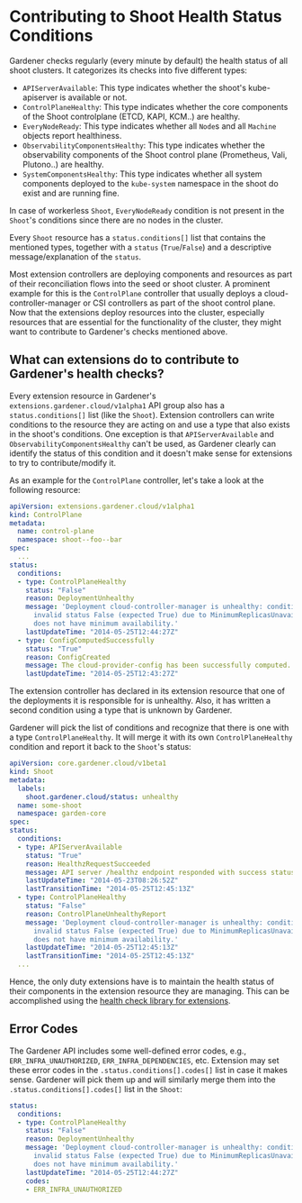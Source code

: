 # Contributing to Shoot Health Status Conditions

Gardener checks regularly (every minute by default) the health status of all shoot clusters.
It categorizes its checks into five different types:

* `APIServerAvailable`: This type indicates whether the shoot's kube-apiserver is available or not.
* `ControlPlaneHealthy`: This type indicates whether the core components of the Shoot controlplane (ETCD, KAPI, KCM..) are healthy.
* `EveryNodeReady`: This type indicates whether all `Node`s and all `Machine` objects report healthiness.
* `ObservabilityComponentsHealthy`: This type indicates whether the  observability components of the Shoot control plane (Prometheus, Vali, Plutono..) are healthy.
* `SystemComponentsHealthy`: This type indicates whether all system components deployed to the `kube-system` namespace in the shoot do exist and are running fine.

In case of workerless `Shoot`, `EveryNodeReady` condition is not present in the `Shoot`'s conditions since there are no nodes in the cluster.

Every `Shoot` resource has a `status.conditions[]` list that contains the mentioned types, together with a `status` (`True`/`False`) and a descriptive message/explanation of the `status`.

Most extension controllers are deploying components and resources as part of their reconciliation flows into the seed or shoot cluster.
A prominent example for this is the `ControlPlane` controller that usually deploys a cloud-controller-manager or CSI controllers as part of the shoot control plane.
Now that the extensions deploy resources into the cluster, especially resources that are essential for the functionality of the cluster, they might want to contribute to Gardener's checks mentioned above.

## What can extensions do to contribute to Gardener's health checks?

Every extension resource in Gardener's `extensions.gardener.cloud/v1alpha1` API group also has a `status.conditions[]` list (like the `Shoot`).
Extension controllers can write conditions to the resource they are acting on and use a type that also exists in the shoot's conditions.
One exception is that `APIServerAvailable` and `ObservabilityComponentsHealthy` can't be used, as Gardener clearly can identify the status of this condition and it doesn't make sense for extensions to try to contribute/modify it.

As an example for the `ControlPlane` controller, let's take a look at the following resource:

```yaml
apiVersion: extensions.gardener.cloud/v1alpha1
kind: ControlPlane
metadata:
  name: control-plane
  namespace: shoot--foo--bar
spec:
  ...
status:
  conditions:
  - type: ControlPlaneHealthy
    status: "False"
    reason: DeploymentUnhealthy
    message: 'Deployment cloud-controller-manager is unhealthy: condition "Available" has
      invalid status False (expected True) due to MinimumReplicasUnavailable: Deployment
      does not have minimum availability.'
    lastUpdateTime: "2014-05-25T12:44:27Z"
  - type: ConfigComputedSuccessfully
    status: "True"
    reason: ConfigCreated
    message: The cloud-provider-config has been successfully computed.
    lastUpdateTime: "2014-05-25T12:43:27Z"
```

The extension controller has declared in its extension resource that one of the deployments it is responsible for is unhealthy.
Also, it has written a second condition using a type that is unknown by Gardener.

Gardener will pick the list of conditions and recognize that there is one with a type `ControlPlaneHealthy`.
It will merge it with its own `ControlPlaneHealthy` condition and report it back to the `Shoot`'s status:

```yaml
apiVersion: core.gardener.cloud/v1beta1
kind: Shoot
metadata:
  labels:
    shoot.gardener.cloud/status: unhealthy
  name: some-shoot
  namespace: garden-core
spec:
status:
  conditions:
  - type: APIServerAvailable
    status: "True"
    reason: HealthzRequestSucceeded
    message: API server /healthz endpoint responded with success status code. [response_time:31ms]
    lastUpdateTime: "2014-05-23T08:26:52Z"
    lastTransitionTime: "2014-05-25T12:45:13Z"
  - type: ControlPlaneHealthy
    status: "False"
    reason: ControlPlaneUnhealthyReport
    message: 'Deployment cloud-controller-manager is unhealthy: condition "Available" has
      invalid status False (expected True) due to MinimumReplicasUnavailable: Deployment
      does not have minimum availability.'
    lastUpdateTime: "2014-05-25T12:45:13Z"
    lastTransitionTime: "2014-05-25T12:45:13Z"
  ...
```

Hence, the only duty extensions have is to maintain the health status of their components in the extension resource they are managing.
This can be accomplished using the [health check library for extensions](./healthcheck-library.md).

## Error Codes

The Gardener API includes some well-defined error codes, e.g., `ERR_INFRA_UNAUTHORIZED`, `ERR_INFRA_DEPENDENCIES`, etc.
Extension may set these error codes in the `.status.conditions[].codes[]` list in case it makes sense.
Gardener will pick them up and will similarly merge them into the `.status.conditions[].codes[]` list in the `Shoot`:

```yaml
status:
  conditions:
  - type: ControlPlaneHealthy
    status: "False"
    reason: DeploymentUnhealthy
    message: 'Deployment cloud-controller-manager is unhealthy: condition "Available" has
      invalid status False (expected True) due to MinimumReplicasUnavailable: Deployment
      does not have minimum availability.'
    lastUpdateTime: "2014-05-25T12:44:27Z"
    codes:
    - ERR_INFRA_UNAUTHORIZED 
``` 
